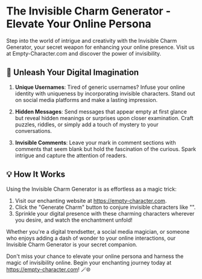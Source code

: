 # The Invisible Charm Generator - Elevate Your Online Persona

Step into the world of intrigue and creativity with the Invisible Charm Generator, your secret weapon for enhancing your online presence. Visit us at Empty-Character.com and discover the power of invisibility.

## 🚀 Unleash Your Digital Imagination

1. **Unique Usernames**: Tired of generic usernames? Infuse your online identity with uniqueness by incorporating invisible characters. Stand out on social media platforms and make a lasting impression.

2. **Hidden Messages**: Send messages that appear empty at first glance but reveal hidden meanings or surprises upon closer examination. Craft puzzles, riddles, or simply add a touch of mystery to your conversations.

3. **Invisible Comments**: Leave your mark in comment sections with comments that seem blank but hold the fascination of the curious. Spark intrigue and capture the attention of readers.

## 💡 How It Works

Using the Invisible Charm Generator is as effortless as a magic trick:

1. Visit our enchanting website at https://empty-character.com.
2. Click the "Generate Charm" button to conjure invisible characters like "&rlm;".
3. Sprinkle your digital presence with these charming characters wherever you desire, and watch the enchantment unfold!

Whether you're a digital trendsetter, a social media magician, or someone who enjoys adding a dash of wonder to your online interactions, our Invisible Charm Generator is your secret companion.

Don't miss your chance to elevate your online persona and harness the magic of invisibility online. Begin your enchanting journey today at https://empty-character.com! 🪄🌐
